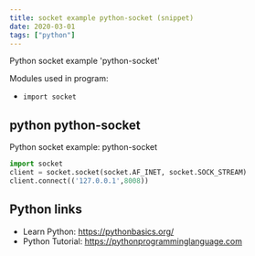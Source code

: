 ```yaml
---
title: socket example python-socket (snippet)
date: 2020-03-01
tags: ["python"]
---
```

Python socket example 'python-socket'


Modules used in program: 
* `import socket`

## python python-socket

Python socket example: python-socket

```python
import socket
client = socket.socket(socket.AF_INET, socket.SOCK_STREAM)
client.connect(('127.0.0.1',8008))

```

## Python links

- Learn Python: https://pythonbasics.org/
- Python Tutorial: https://pythonprogramminglanguage.com
